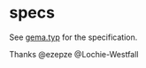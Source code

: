 # specs

See [gema.typ](https://files.butane.dev/gema.pdf) for the specification.

Thanks @ezepze @Lochie-Westfall
